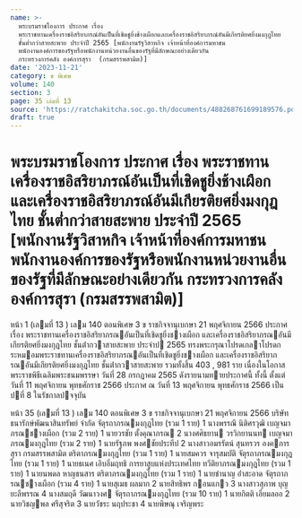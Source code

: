```yaml
---
name: >-
  พระบรมราชโองการ ประกาศ เรื่อง
  พระราชทานเครื่องราชอิสริยาภรณ์อันเป็นที่เชิดชูยิ่งช้างเผือกและเครื่องราชอิสริยาภรณ์อันมีเกียรติยศยิ่งมงกุฎไทย
  ชั้นต่ำกว่าสายสะพาย ประจำปี 2565 [พนักงานรัฐวิสาหกิจ เจ้าหน้าที่องค์การมหาชน
  พนักงานองค์การของรัฐหรือพนักงานหน่วยงานอื่นของรัฐที่มีลักษณะอย่างเดียวกัน
  กระทรวงการคลัง องค์การสุรา  (กรมสรรพสามิต)]
date: '2023-11-21'
category: ข พิเศษ
volume: 140
section: 3
page: 35 เล่มที่ 13
source: 'https://ratchakitcha.soc.go.th/documents/488268761699189576.pdf'
draft: true
---
```


# พระบรมราชโองการ ประกาศ เรื่อง พระราชทานเครื่องราชอิสริยาภรณ์อันเป็นที่เชิดชูยิ่งช้างเผือกและเครื่องราชอิสริยาภรณ์อันมีเกียรติยศยิ่งมงกุฎไทย ชั้นต่ำกว่าสายสะพาย ประจำปี 2565 [พนักงานรัฐวิสาหกิจ เจ้าหน้าที่องค์การมหาชน พนักงานองค์การของรัฐหรือพนักงานหน่วยงานอื่นของรัฐที่มีลักษณะอย่างเดียวกัน กระทรวงการคลัง องค์การสุรา  (กรมสรรพสามิต)]

หน้า 1 (เลมที่ 13 ) เลม 140 ตอนพิเศษ 3 ข ราชกิจจานุเบกษา 21 พฤศจิกายน 2566 ประกาศ เรื่อง พระราชทานเครื่องราชอิสริยาภรณอันเป็นที่เชิดชูยิ่งชางเผือก และเครื่องราชอิสริยาภรณอันมีเกียรติยศยิ่งมงกุฎไทย ชั้นต่ํากวาสายสะพาย ประจําป 2565 ทรงพระกรุณาโปรดเกลาโปรดกระหมอมพระราชทานเครื่องราชอิสริยาภรณอันเป็นที่เชิดชูยิ่งชางเผือก และเครื่องราชอิสริยาภรณอันมีเกียรติยศยิ่งมงกุฎไทย ชั้นต่ํากวาสายสะพาย รวมทั้งสิ้น 403 , 981 ราย เนื่องในโอกาสพระราชพิธีเฉลิมพระชนมพรรษา วันที่ 28 กรกฎาคม 2565 ดังรายนามทายประกาศนี้ ทั้งนี้ ตั้งแต่วันที่ 11 พฤศจิกายน พุทธศักราช 2566 ประกาศ ณ วันที่ 13 พฤศจิกายน พุทธศักราช 2566 เป็นปที่ 8 ในรัชกาลปจจุบัน

หน้า 35 (เลมที่ 13 ) เลม 140 ตอนพิเศษ 3 ข ราชกิจจานุเบกษา 21 พฤศจิกายน 2566 บริษัท ธนารักษ์พัฒนาสินทรัพย์ จํากัด จัตุรถาภรณมงกุฎไทย (รวม 1 ราย) 1 นางพรรณี นิติศรวุฒิ เบญจมาภรณชางเผือก (รวม 2 ราย) 1 นายวรชัย ตั้งคุณาภรณ 2 นางศศิธยาน วรวิกยานนท เบญจมาภรณมงกุฎไทย (รวม 2 ราย) 1 นายรัฐภพ พงศชัยประทีป 2 นางสาวอมรรัตน์ สุนทรวร องคการสุรา กรมสรรพสามิต ตริตาภรณมงกุฎไทย (รวม 1 ราย) 1 นายสมควร จารุสมบัติ จัตุรถาภรณมงกุฎไทย (รวม 1 ราย) 1 นายธเนศ เอิบอิ่มฤทธิ การยาสูบแห่งประเทศไทย ทวีติยาภรณมงกุฎไทย (รวม 1 ราย) 1 นายนพดล หาญธนสาร ตริตาภรณมงกุฎไทย (รวม 1 ราย) 1 นายชํานาญ อ่ําสะอาด จัตุรถาภรณชางเผือก (รวม 4 ราย) 1 นายสุเมธ ผลมาก 2 นายสิทธิพร กอนแกว 3 นางสาวสุภาพ บุญยะลีพรรณ 4 นางสมฤดี วัฒนาวงศ จัตุรถาภรณมงกุฎไทย (รวม 10 ราย) 1 นายกิตติ เอี่ยมลออ 2 นายวิชญพล ศรีสุจริต 3 นายวัชระ นฤประชา 4 นายพิษณุ เจริญพระ
